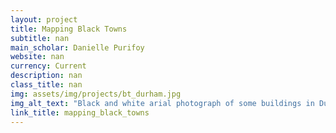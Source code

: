 ```yaml
---
layout: project
title: Mapping Black Towns
subtitle: nan
main_scholar: Danielle Purifoy
website: nan
currency: Current
description: nan
class_title: nan
img: assets/img/projects/bt_durham.jpg
img_alt_text: "Black and white arial photograph of some buildings in Durham"
link_title: mapping_black_towns
---
```

